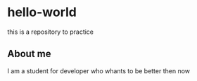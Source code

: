 # hello-world
this is a repository to practice 

## About me
I am a student for developer who whants to be better then now
